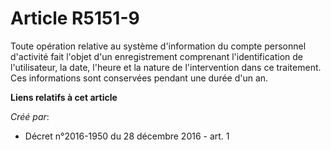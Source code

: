 # Article R5151-9

Toute  opération relative au système d'information du compte personnel  d'activité fait l'objet d'un enregistrement
comprenant l'identification  de l'utilisateur, la date, l'heure et la nature de l'intervention dans  ce traitement. Ces
informations sont conservées pendant une durée d'un  an.

**Liens relatifs à cet article**

_Créé par_:

  - Décret n°2016-1950 du 28 décembre 2016 - art. 1
